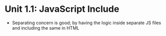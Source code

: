 # Unit 1.1: JavaScript Include

+   Separating concern is good; by having the logic inside separate JS files and including the same in HTML
